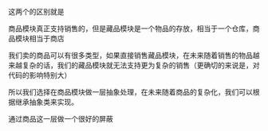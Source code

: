 这两个的区别就是



商品模块真正支持销售的，但是藏品模块是一个物品的存放，相当于一个仓库，商品模块相当于商店



我们卖的商品可以有很多类型，如果直接销售藏品模块，在未来随着销售的物品越来越复杂的话，我们的藏品模块就无法支持更为复杂的销售（更确切的来说是，对代码的影响特别大）



所以我们选择在商品模块做一层抽象处理，在未来随着商品的复杂化，我们可以根据继承抽象类来实现。



通过商品这一层做一个很好的屏蔽



